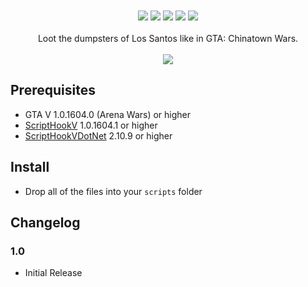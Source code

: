 <div align="center">
<!-- <img src="https://raw.githubusercontent.com/justalemon/DumpsterDiving/master/logo.png" width="750" /> -->
<br><br>
<a href="https://www.gta5-mods.com/scripts/dumpsterdiving"><img src="https://img.shields.io/badge/5mods-download-20BA4E.svg"></a>
<a href="https://ci.appveyor.com/project/justalemon/dumpsterdiving"><img src="https://img.shields.io/appveyor/ci/justalemon/dumpsterdiving.svg?label=appveyor"></a>
<a href="https://www.codefactor.io/repository/github/justalemon/dumpsterdiving"><img src="https://www.codefactor.io/repository/github/justalemon/dumpsterdiving/badge"></a>
<a href="https://dependabot.com"><img src="https://api.dependabot.com/badges/status?host=github&repo=justalemon/DumpsterDiving"></a>
<a href="https://discord.gg/Cf6sspj"><img src="https://img.shields.io/badge/discord-join-7289DA.svg"></a>
<br><br>
Loot the dumpsters of Los Santos like in GTA: Chinatown Wars.
<br><br>
<img src="https://raw.githubusercontent.com/justalemon/DumpsterDiving/master/preview.png"/>
</div>

## Prerequisites

* GTA V 1.0.1604.0 (Arena Wars) or higher
* [ScriptHookV](http://www.dev-c.com/gtav/scripthookv/) 1.0.1604.1 or higher
* [ScriptHookVDotNet](https://github.com/crosire/scripthookvdotnet/releases) 2.10.9 or higher

## Install

* Drop all of the files into your `scripts` folder

## Changelog

### 1.0

* Initial Release
